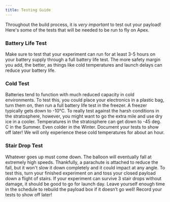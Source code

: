 ```yaml
---
title: Testing Guide
---
```


Throughout the build process, it is _very important_ to test out your payload! Here's some of the tests that will be needed to be run to fly on Apex.

### Battery Life Test

Make sure to test that your experiment can run for at least 3-5 hours on your battery supply through a full battery life test.  The more safety margin you add, the better, as things like cold temperatures and launch delays can reduce your battery life.

### Cold Test

Batteries tend to function with much reduced capacity in cold environments. To test this, you could place your electronics in a plastic bag, turn them on, then run a full battery life test in the freezer.  A freezer typically gets down to \-10°C.  To really test against the harsh conditions in the stratosphere, however, you might want to go the extra mile and use dry ice in a cooler.  Temperatures in the stratosphere can get down to \-45 deg. C in the Summer.  Even colder in the Winter.  Document your tests to show off later\!  We will only experience these cold temperatures for about an hour.

### Stair Drop Test

Whatever goes up must come down. The balloon will eventually fall at extremely high speeds. Thankfully, a parachute is attached to reduce the fall, but it won't slow it down completely and it could impact at any angle. To test this, turn your finished experiment on and toss your closed payload down a flight of stairs. If your experiment can survive 3 stair drops without damage, it should be good to go for launch day.  Leave yourself enough time in the schedule to rebuild the payload box if it doesn’t go well\!  Record your tests to show off later\!